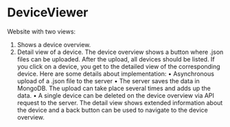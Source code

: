 # DeviceViewer
Website with two views:
 1. Shows a device overview. 
 2. Detail view of a device. 
The device overview shows a button where .json files can be uploaded. After the upload, all devices should be listed. If you click on a device, you get to the detailed view of the corresponding device. Here are some details about implementation: 
• Asynchronous upload of a .json file to the server 
• The server saves the data in MongoDB. The upload can take place several times and adds up the data. 
• A single device can be deleted on the device overview via API request to the server. 
The detail view shows extended information about the device and a back button can be used to navigate to the device overview.
